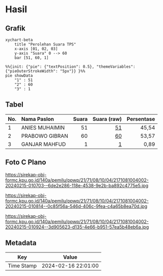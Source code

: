 # Hasil

## Grafik

```mermaid
xychart-beta
    title "Perolehan Suara TPS"
    x-axis [01, 02, 03]
    y-axis "Suara" 0 --> 60
    bar [51, 60, 1]
```

```mermaid
%%{init: {"pie": {"textPosition": 0.5}, "themeVariables": {"pieOuterStrokeWidth": "5px"}} }%%
pie showData
    "1" : 51
    "2" : 60
    "3" : 1
```

## Tabel

| No. | Nama Paslon    | Suara | Suara (raw) | Persentase |
|:--- |:-------------- | -----:| -----------:| ----------:|
| 1   | ANIES MUHAIMIN | 51    | [51][p-1]   | 45,54      |
| 2   | PRABOWO GIBRAN | 60    | [60][p-2]   | 53,57      |
| 3   | GANJAR MAHFUD  | 1     | [1][p-3]    | 0,89       |


[p-1]: https://github.com/gigit-pemilu/pemilu-2024-21-kepulauan-riau/blob/main/pilpres/hitung-suara/sub/21-kepulauan-riau/sub/71-kota-batam/sub/08-galang/sub/1004-sembulang/sub/002-tps/sub/paslon-1.txt
[p-2]: https://github.com/gigit-pemilu/pemilu-2024-21-kepulauan-riau/blob/main/pilpres/hitung-suara/sub/21-kepulauan-riau/sub/71-kota-batam/sub/08-galang/sub/1004-sembulang/sub/002-tps/sub/paslon-2.txt
[p-3]: https://github.com/gigit-pemilu/pemilu-2024-21-kepulauan-riau/blob/main/pilpres/hitung-suara/sub/21-kepulauan-riau/sub/71-kota-batam/sub/08-galang/sub/1004-sembulang/sub/002-tps/sub/paslon-3.txt

## Foto C Plano

https://sirekap-obj-formc.kpu.go.id/140a/pemilu/ppwp/21/71/08/10/04/2171081004002-20240215-010703--6de2e286-118e-4538-9e2b-ba892c4775e5.jpg

https://sirekap-obj-formc.kpu.go.id/140a/pemilu/ppwp/21/71/08/10/04/2171081004002-20240215-010814--0c85f56a-546d-406c-9fea-c4a65b8ea70d.jpg

https://sirekap-obj-formc.kpu.go.id/140a/pemilu/ppwp/21/71/08/10/04/2171081004002-20240215-010924--3d905623-d135-4e66-b951-57ea5b48eb6a.jpg


## Metadata

| Key        | Value               |
| ---------- | ------------------- |
| Time Stamp | 2024-02-16 22:01:00 |



